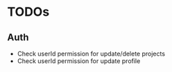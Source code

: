 # TODOs

## Auth

-   Check userId permission for update/delete projects
-   Check userId permission for update profile
